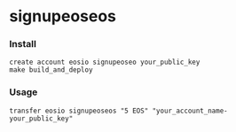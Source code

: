 # signupeoseos

### Install

```
create account eosio signupeoseo your_public_key
make build_and_deploy
```

### Usage

```
transfer eosio signupeoseos "5 EOS" "your_account_name-your_public_key"
```

